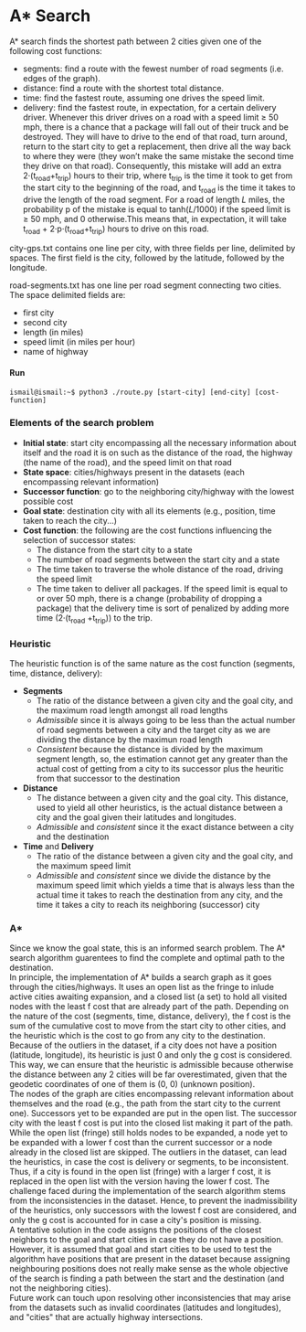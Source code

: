 # A* Search

A* search finds the shortest path between 2 cities given one of the following cost functions:
- segments: find a route with the fewest number of road segments (i.e. edges of the graph).
- distance: find a route with the shortest total distance.
- time: find the fastest route, assuming one drives the speed limit.
- delivery: find the fastest route, in expectation, for a certain delivery driver. Whenever this driver drives on a road with a speed limit ≥ 50 mph, there is a chance that a package will fall out of their truck and be destroyed. They will have to drive to the end of that road, turn around, return to the start city to get a replacement, then drive all the way back to where they were (they won’t make the same mistake the second time they drive on that road).
Consequently, this mistake will add an extra 2·(t<sub>road</sub>+t<sub>trip</sub>) hours to their trip, where t<sub>trip</sub> is the time it took to get from the start city to the beginning of the road, and t<sub>road</sub> is the time it takes to drive the length of the road segment. 
For a road of length _L_ miles, the probability p of the mistake is equal to tanh(_L_/1000) if the speed limit is ≥ 50 mph, and 0 otherwise.This means that, in expectation, it will take t<sub>road</sub> + 2·p·(t<sub>road</sub>+t<sub>trip</sub>) hours to drive on this road.

city-gps.txt contains one line per city, with three fields per line, 
delimited by spaces. The first field is the city, followed by the latitude,
followed by the longitude.

road-segments.txt has one line per road segment connecting two cities.
The space delimited fields are:

- first city
- second city
- length (in miles)
- speed limit (in miles per hour)
- name of highway

#### Run
```console
ismail@ismail:~$ python3 ./route.py [start-city] [end-city] [cost-function]
```

### Elements of the search problem
- **Initial state**: start city encompassing all the necessary information about itself and the road it is on such as the distance of the road, the highway (the name of the road), and the speed limit on that road
- **State space**:  cities/highways present in the datasets (each encompassing relevant information)
- **Successor function**: go to the neighboring city/highway with the lowest possible cost
- **Goal state**: destination city with all its elements (e.g., position, time taken to reach the city...)
- **Cost function**: the following are the cost functions influencing the selection of successor states:
    - The distance from the start city to a state
    - The number of road segments between the start city and a state
    - The time taken to traverse the whole distance of the road, driving the speed limit
    - The time taken to deliver all packages. If the speed limit is equal to or over 50 mph, there is a change (probability of dropping a package) that the delivery time is sort of penalized by adding more time (2·(t<sub>road</sub> +t<sub>trip</sub>)) to the trip.  
### Heuristic
The heuristic function is of the same nature as the cost function (segments, time, distance, delivery):
- **Segments**
    - The ratio of the distance between a given city and the goal city, and the maximum road length amongst all road lengths
    - *Admissible* since it is always going to be less than the actual number of road segments between a city and the target city as we are dividing the distance by the maximun road length
    - *Consistent* because the distance is divided by the maximum segment length, so, the estimation cannot get any greater than the actual cost of getting from a city to its successor plus the heuritic from that successor to the destination
- **Distance**
    - The distance between a given city and the goal city. This distance, used to yield all other heuristics, is the actual distance between a city and the goal given their latitudes and longitudes. 
    - *Admissible* and *consistent* since it the exact distance between a city and the destination
- **Time** and **Delivery**
    - The ratio of the distance between a given city and the goal city, and the maximum speed limit
    - *Admissible* and *consistent* since we divide the distance by the maximum speed limit which yields a time that is always less than the actual time it takes to reach the destination from any city, and the time it takes a city to reach its neighboring (successor) city
### A*
Since we know the goal state, this is an informed search problem. The A* search algorithm guarentees to find the complete and optimal path to the destination.  
In principle, the implementation of A* builds a search graph as it goes through the cities/highways. It uses an open list as the fringe to inlude active cities awaiting expansion, and a closed list (a set) to hold all visited nodes with the least f cost that are already part of the path. Depending on the nature of the cost (segments, time, distance, delivery), the f cost is the sum of the cumulative cost to move from the start city to other cities, and the heuristic which is the cost to go from any city to the destination. Because of the outliers in the dataset, if a city does not have a position (latitude, longitude), its heuristic is just 0 and only the g cost is considered. This way, we can ensure that the heuristic is admissible because otherwise the distance between any 2 cities will be far overestimated, given that the geodetic coordinates of one of them is (0, 0) (unknown position).  
The nodes of the graph are cities encompassing relevant information about themselves and the road (e.g., the path from the start city to the current one). Successors yet to be expanded are put in the open list. The successor city with the least f cost is put into the closed list making it part of the path. While the open list (fringe) still holds nodes to be expanded, a node yet to be expanded with a lower f cost than the current successor or a node already in the closed list are skipped. The outliers in the dataset, can lead the heuristics, in case the cost is delivery or segments, to be inconsistent. Thus, if a city is found in the open list (fringe) with a larger f cost, it is replaced in the open list with the version having the lower f cost.
The challenge faced during the implementation of the search algorithm stems from the inconsistencies in the dataset. Hence, to prevent the inadmissibility of the heuristics, only successors with the lowest f cost are considered, and only the g cost is accounted for in case a city's position is missing.  
A tentative solution in the code assigns the positions of the closest neighbors to the goal and start cities in case they do not have a position. However, it is assumed that goal and start cities to be used to test the algorithm have positions that are present in the dataset because assigning neighbouring positions does not really make sense as the whole objective of the search is finding a path between the start and the destination (and not the neighboring cities).  
Future work can touch upon resolving other inconsistencies that may arise from the datasets such as invalid coordinates (latitudes and longitudes), and "cities" that are actually highway intersections.